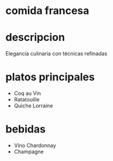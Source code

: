 # comida francesa 

# descripcion 
Elegancia culinaria con técnicas refinadas

# platos principales 
- Coq au Vin 
- Ratatouille 
- Quiche Lorraine

# bebidas 
- Vino Chardonnay
- Champagne